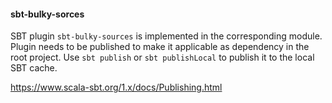 #### sbt-bulky-sorces
SBT plugin `sbt-bulky-sources` is implemented in the corresponding module. 
Plugin needs to be published to make it applicable as dependency in the 
root project. Use `sbt publish` or `sbt publishLocal` to publish it to the
local SBT cache.<br>

https://www.scala-sbt.org/1.x/docs/Publishing.html
